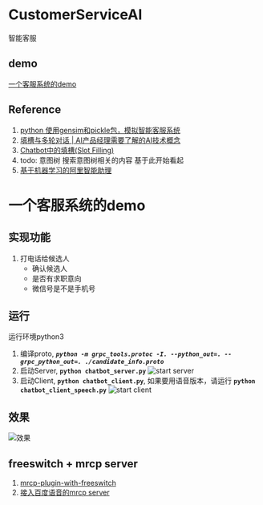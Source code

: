 # CustomerServiceAI
智能客服

## demo
[一个客服系统的demo](./candidate_mining/test/readme.md)

## Reference
1. [python 使用gensim和pickle包，模拟智能客服系统](https://blog.csdn.net/a394268045/article/details/79208023)
2. [填槽与多轮对话 | AI产品经理需要了解的AI技术概念](https://mp.weixin.qq.com/s?__biz=MjM5NzA5OTAwMA==&mid=2650005853&idx=1&sn=2c6bb9e9c3751fdc3fd95e89b8b6377d&chksm=bed865ca89afecdcdf0ecde9ed2385fb613cb2a40ad0c491582c7faf91841d17efdfe59718e1&mpshare=1&scene=1&srcid=0304keVTiRXgpPHVGxGFL6mI#rd)
3. [Chatbot中的填槽(Slot Filling)](https://blog.csdn.net/u010159842/article/details/80759428)
4. todo: 意图树  搜索意图树相关的内容  基于此开始看起
5. [基于机器学习的阿里智能助理](https://data.hackinn.com/ppt/2016%E6%9D%AD%E5%B7%9E%E4%BA%91%E6%A0%96%E5%A4%A7%E4%BC%9A/%E5%BC%80%E5%8F%91%E8%80%85%E6%8A%80%E6%9C%AF%E5%B3%B0%E4%BC%9A-%E6%9E%B6%E6%9E%84/%E9%98%BF%E9%87%8C%E6%99%BA%E8%83%BD%E5%8A%A9%E7%90%86%E5%9C%A8%E7%94%B5%E5%95%86%E9%A2%86%E5%9F%9F%E7%9A%84%E6%9E%B6%E6%9E%84%E6%9E%84%E5%BB%BA%E4%B8%8E%E5%AE%9E%E8%B7%B5.pdf)




# 一个客服系统的demo

## 实现功能
1. 打电话给候选人
    * 确认候选人
    * 是否有求职意向
    * 微信号是不是手机号
    
## 运行
运行环境python3
1. 编译proto, ***``python -m grpc_tools.protoc -I. --python_out=. --grpc_python_out=. ./candidate_info.proto``***
2. 启动Server, **``python chatbot_server.py``**
![start server](./candidate_mining/test/img/chatbot_server.gif)
3. 启动Client, **``python chatbot_client.py``**, 如果要用语音版本，请运行 **```python chatbot_client_speech.py```**
![start client](./candidate_mining/test/img/chatbot_client.gif)

## 效果
![效果](./candidate_mining/test/img/chatbot_dialog.gif)

## freeswitch + mrcp server
1. [mrcp-plugin-with-freeswitch](https://github.com/wangkaisine/mrcp-plugin-with-freeswitch/blob/master/README.md)
2. [接入百度语音的mrcp server](https://ai.baidu.com/docs#/BICC-ASR-MrcpServer/top)